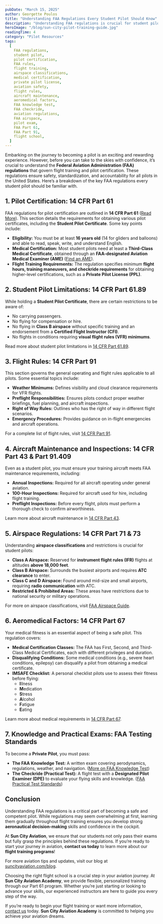 ```yaml
---
pubDate: "March 15, 2025"
author: Georgette Poulos
title: "Understanding FAA Regulations Every Student Pilot Should Know"
description: "Understanding FAA regulations is crucial for student pilots. Learn about key FAA rules, pilot certification, airspace classifications, flight rules, and medical requirements in this essential guide from Sun City Aviation."
heroImage: "/blog/sun-city-pilot-training-guide.jpg"
readingTime: 4
category: "Pilot Resources"
tags:
  [
    FAA regulations,
    student pilot,
    pilot certification,
    FAA rules,
    flight training,
    airspace classifications,
    medical certification,
    private pilot license,
    aviation safety,
    flight rules,
    aircraft maintenance,
    aeromedical factors,
    FAA knowledge test,
    FAA checkride,
    aviation regulations,
    FAA airspace,
    pilot exam,
    FAA Part 61,
    FAA Part 91,
    flight school,
  ]
---
```


Embarking on the journey to becoming a pilot is an exciting and rewarding experience. However, before you can take to the skies with confidence, it’s crucial to understand the **Federal Aviation Administration (FAA) regulations** that govern flight training and pilot certification. These regulations ensure safety, standardization, and accountability for all pilots in the United States. Here’s a breakdown of the key FAA regulations every student pilot should be familiar with.

## 1. **Pilot Certification: 14 CFR Part 61**

FAA regulations for pilot certification are outlined in **14 CFR Part 61** ([Read More](https://www.ecfr.gov/current/title-14/chapter-I/subchapter-D/part-61)). This section details the requirements for obtaining various pilot certificates, including the **Student Pilot Certificate**. Some key points include:

- **Eligibility:** You must be at least **16 years old** (14 for gliders and balloons) and able to read, speak, write, and understand English.
- **Medical Certification:** Most student pilots need at least a **Third-Class Medical Certificate**, obtained through an **FAA-designated Aviation Medical Examiner (AME)** ([Find an AME](https://www.faa.gov/pilots/amelocator/)).
- **Flight Training Requirements:** The regulation specifies minimum **flight hours, training maneuvers, and checkride requirements** for obtaining higher-level certifications, such as a **Private Pilot License (PPL)**.

## 2. **Student Pilot Limitations: 14 CFR Part 61.89**

While holding a **Student Pilot Certificate**, there are certain restrictions to be aware of:

- No carrying passengers.
- No flying for compensation or hire.
- No flying in **Class B airspace** without specific training and an endorsement from a **Certified Flight Instructor (CFI)**.
- No flights in conditions requiring **visual flight rules (VFR) minimums**.

Read more about student pilot limitations in [14 CFR Part 61.89](https://www.ecfr.gov/current/title-14/part-61#61.89).

## 3. **Flight Rules: 14 CFR Part 91**

This section governs the general operating and flight rules applicable to all pilots. Some essential topics include:

- **Weather Minimums:** Defines visibility and cloud clearance requirements for VFR flights.
- **Preflight Responsibilities:** Ensures pilots conduct proper weather briefings, fuel planning, and aircraft inspections.
- **Right of Way Rules:** Outlines who has the right of way in different flight scenarios.
- **Emergency Procedures:** Provides guidance on in-flight emergencies and aircraft operations.

For a complete list of flight rules, visit [14 CFR Part 91](https://www.ecfr.gov/current/title-14/chapter-I/subchapter-F/part-91).

## 4. **Aircraft Maintenance and Inspections: 14 CFR Part 43 & Part 91.409**

Even as a student pilot, you must ensure your training aircraft meets FAA maintenance requirements, including:

- **Annual Inspections:** Required for all aircraft operating under general aviation.
- **100-Hour Inspections:** Required for aircraft used for hire, including flight training.
- **Preflight Inspections:** Before every flight, pilots must perform a thorough check to confirm airworthiness.

Learn more about aircraft maintenance in [14 CFR Part 43](https://www.ecfr.gov/current/title-14/chapter-I/subchapter-C/part-43).

## 5. **Airspace Regulations: 14 CFR Part 71 & 73**

Understanding **airspace classifications** and restrictions is crucial for student pilots:

- **Class A Airspace:** Reserved for **instrument flight rules (IFR)** flights at altitudes **above 18,000 feet**.
- **Class B Airspace:** Surrounds the busiest airports and requires **ATC clearance** to enter.
- **Class C and D Airspace:** Found around mid-size and small airports, requiring **radio communication** with ATC.
- **Restricted & Prohibited Areas:** These areas have restrictions due to national security or military operations.

For more on airspace classifications, visit [FAA Airspace Guide](https://www.faa.gov/sites/faa.gov/files/17_phak_ch15.pdf).

## 6. **Aeromedical Factors: 14 CFR Part 67**

Your medical fitness is an essential aspect of being a safe pilot. This regulation covers:

- **Medical Certification Classes:** The FAA has First, Second, and Third-Class Medical Certificates, each with different privileges and duration.
- **Disqualifying Conditions:** Some medical conditions (e.g., severe heart conditions, epilepsy) can disqualify a pilot from obtaining a medical certificate.
- **IMSAFE Checklist:** A personal checklist pilots use to assess their fitness before flying:
  - **I**llness
  - **M**edication
  - **S**tress
  - **A**lcohol
  - **F**atigue
  - **E**ating

Learn more about medical requirements in [14 CFR Part 67](https://www.ecfr.gov/current/title-14/chapter-I/subchapter-D/part-67).

## 7. **Knowledge and Practical Exams: FAA Testing Standards**

To become a **Private Pilot**, you must pass:

- **The FAA Knowledge Test:** A written exam covering aerodynamics, regulations, weather, and navigation. ([More on FAA Knowledge Test](https://www.faa.gov/training_testing/testing/test_guides/))
- **The Checkride (Practical Test):** A flight test with a **Designated Pilot Examiner (DPE)** to evaluate your flying skills and knowledge. ([FAA Practical Test Standards](https://www.faa.gov/training_testing/testing/acs/))

## Conclusion

Understanding FAA regulations is a critical part of becoming a safe and competent pilot. While regulations may seem overwhelming at first, learning them gradually throughout flight training ensures you develop strong **aeronautical decision-making** skills and confidence in the cockpit.

At **Sun City Aviation**, we ensure that our students not only pass their exams but fully grasp the principles behind these regulations. If you’re ready to start your journey in aviation, **contact us today** to learn more about our **flight training programs**!

For more aviation tips and updates, visit our blog at [suncityaviation.com/blog](https://suncityaviation.com/blog/).

Choosing the right flight school is a crucial step in your aviation journey. At **Sun City Aviation Academy**, we provide flexible, personalized training through our Part 61 program. Whether you’re just starting or looking to advance your skills, our experienced instructors are here to guide you every step of the way.

If you’re ready to begin your flight training or want more information, [contact us](/contact) today. **Sun City Aviation Academy** is committed to helping you achieve your aviation dreams.
